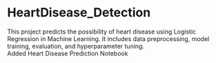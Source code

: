 # HeartDisease_Detection
This project predicts the possibility of heart disease using Logistic Regression in Machine Learning. It includes data preprocessing, model training, evaluation, and hyperparameter tuning.
<br>
Added Heart Disease Prediction Notebook
